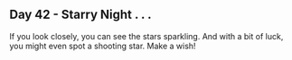 ## Day 42 - Starry Night . . .

If you look closely, you can see the stars sparkling.  And with a bit of luck, you might even spot a shooting star.  Make a wish!
